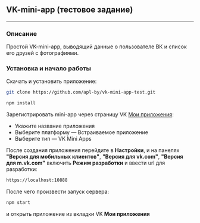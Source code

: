 ## VK-mini-app (тестовое задание)

---

### Описание

Простой VK-mini-app, выводящий данные о пользователе ВК и список его друзей с фотографиями.

### Установка и начало работы

Скачать и установить приложение:

```bash
git clone https://github.com/apl-by/vk-mini-app-test.git
```

```bash
npm install
```

Зарегистрировать mini-app через страницу VK [Мои приложения](https://vk.com/away.php?to=https://vk.com/apps?act=manage):

- Укажите название приложения
- Выберите платформу — Встраиваемое приложение
- Выберите тип — VK Mini Apps

После создания приложения перейдите в **Настройки**, и на панелях **"Версия для мобильных клиентов"**, **"Версия для vk.com"**, **"Версия для m.vk.com"** включить **Режим разработки** и ввеcти url для разработки:

```bash
https://localhost:10888
```

После чего произвести запуск сервера:

```bash
npm start
```

и открыть приложение из вкладки VK **Мои приложения**
